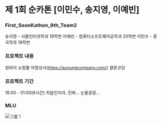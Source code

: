 # 제 1회 순카톤 [이민수, 송지영, 이예빈]

### First_SoonKathon_9th_Team2
송지영 - 사물인터넷학과 19학번
이예빈 - 컴퓨터소프트웨어공학과 20학번
이민수 - 중국학과 18학번

### 프로젝트 내용
청바지 쇼핑몰 아영상사(https://ayoungcompany.com/) 클론코딩

### 프로젝트 기간
19:00 - 01:00(6시간)
처음인지라..진짜... 눈물광광...

### MLU
![그룹 1](https://user-images.githubusercontent.com/80839715/124301584-ff52e000-db9a-11eb-96ae-07db6866f399.jpg)

